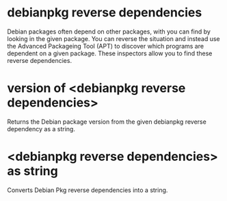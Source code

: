 # debianpkg reverse dependencies

Debian packages often depend on other packages, with you can find by looking in the given package. You can reverse the situation and instead use the Advanced Packageing Tool (APT) to discover which programs are dependent on a given package. These inspectors allow you to find these reverse dependencies.

# version of &lt;debianpkg reverse dependencies&gt;

Returns the Debian package version from the given debianpkg reverse dependency as a string.

# &lt;debianpkg reverse dependencies&gt; as string

Converts Debian Pkg reverse dependencies into a string.
